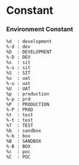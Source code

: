 # Constant

### Environment Constant

```text
%d  : development
%-d : dev
%D  : DEVELOPMENT
%-D : DEV
%s  : sit
%-s : sit
%S  : SIT
%u  : uat
%-u : uat
%U  : UAT
%p  : production
%-p : prd
%P  : PRODUCTION
%-P : PROD
%t  : test
%-t : test
%T  : TEST
%b  : sandbox
%-b : box
%B  : SANDBOX
%-B : BOX
%c  : poc
%C  : POC
```
